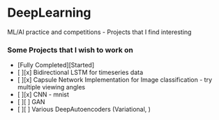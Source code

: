 # DeepLearning
ML/AI practice and competitions - Projects that I find interesting


### Some Projects that I wish to work on
- [Fully Completed][Started]
- [ ][x] Bidirectional LSTM for timeseries data
- [ ][x] Capsule Network Implementation for Image classification - try multiple viewing angles
- [ ][x] CNN - mnist
- [ ][ ] GAN
- [ ][ ] Various DeepAutoencoders (Variational, )
